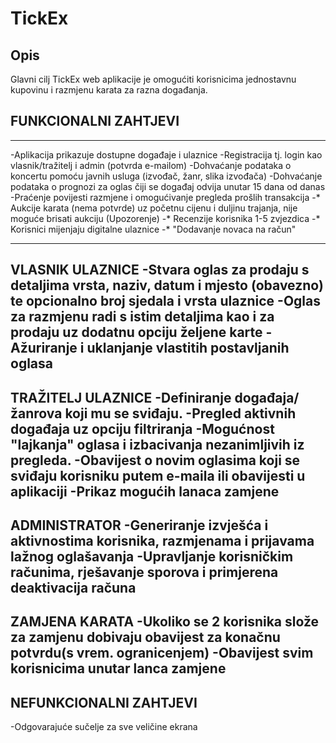 # **TickEx**
## Opis
Glavni cilj TickEx web aplikacije je omogućiti korisnicima jednostavnu kupovinu i razmjenu karata za razna događanja.

## FUNKCIONALNI ZAHTJEVI
-------------------------------------------------------------------
-Aplikacija prikazuje dostupne događaje i  ulaznice
-Registracija tj. login kao vlasnik/tražitelj i admin (potvrda e-mailom)
-Dohvaćanje podataka o koncertu pomoću javnih usluga (izvođač, žanr, slika izvođača)
-Dohvaćanje podataka o prognozi za oglas čiji se  događaj odvija unutar 15 dana od danas
-Praćenje povijesti razmjene i omogućivanje pregleda prošlih transakcija
-* Aukcije karata (nema potvrde) uz početnu cijenu i duljinu trajanja, nije moguće brisati aukciju (Upozorenje)
-* Recenzije korisnika 1-5 zvjezdica
-* Korisnici mijenjaju digitalne ulaznice
-* "Dodavanje novaca na račun"

-------------------------------------------------------------------
VLASNIK ULAZNICE
-Stvara oglas za prodaju s detaljima vrsta, naziv, datum i mjesto (obavezno) te opcionalno broj sjedala i vrsta ulaznice
-Oglas za razmjenu radi s istim detaljima kao i za prodaju uz dodatnu opciju željene karte
-Ažuriranje i uklanjanje vlastitih postavljanih oglasa
-------------------------------------------------------------------
TRAŽITELJ ULAZNICE
-Definiranje događaja/žanrova koji mu se sviđaju.
-Pregled aktivnih događaja uz opciju filtriranja
-Mogućnost "lajkanja" oglasa i izbacivanja nezanimljivih iz pregleda.
-Obavijest o novim oglasima koji se sviđaju korisniku putem e-maila ili obavijesti u aplikaciji
-Prikaz mogućih lanaca zamjene
-------------------------------------------------------------------
ADMINISTRATOR
-Generiranje izvješća i aktivnostima korisnika, razmjenama i prijavama lažnog oglašavanja
-Upravljanje korisničkim računima, rješavanje sporova i primjerena deaktivacija računa
-------------------------------------------------------------------
ZAMJENA KARATA
-Ukoliko se 2 korisnika slože za zamjenu dobivaju obavijest za konačnu potvrdu(s vrem. ogranicenjem)
-Obavijest svim korisnicima unutar lanca zamjene
-------------------------------------------------------------------

## NEFUNKCIONALNI ZAHTJEVI
-Odgovarajuće sučelje za sve veličine ekrana
